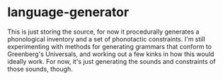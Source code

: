 # language-generator

This is just storing the source, for now it procedurally generates a phonological inventory and a set of phonotactic constraints. I'm still experimenting with methods for generating grammars that conform to Greenberg's Universals, and working out a few kinks in how this would ideally work. For now, it's just generating the sounds and constraints of those sounds, though.
